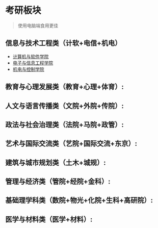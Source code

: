 # 考研板块

> 使用电脑端食用更佳

## 信息与技术工程类（计软+电信+机电）
- [计算机与软件学院](./jiruan/index.md)
- [电子与信息工程学院](./dianxin/index.md)
- [机电与控制学院](./jidian/index.md)

## 教育与心理发展类（教育+心理+体育）: 

## 人文与语言传播类（文院+外院+传院）: 

## 政法与社会治理类（法院+马院+政管）: 

## 艺术与国际交流类（艺院+国际交流+东京）:

## 建筑与城市规划类（土木+城规）:

## 管理与经济类（管院+经院+金科）: 

## 基础理学科类（数院+物光+化院+生科+高研院）: 

## 医学与材料类（医学+材料）:
